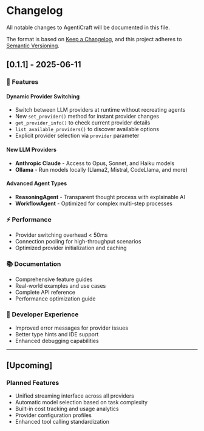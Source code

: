 # Changelog

All notable changes to AgentiCraft will be documented in this file.

The format is based on [Keep a Changelog](https://keepachangelog.com/en/1.0.0/),
and this project adheres to [Semantic Versioning](https://semver.org/spec/v2.0.0.html).

## [0.1.1] - 2025-06-11

### 🚀 Features

#### Dynamic Provider Switching
- Switch between LLM providers at runtime without recreating agents
- New `set_provider()` method for instant provider changes
- `get_provider_info()` to check current provider details
- `list_available_providers()` to discover available options
- Explicit provider selection via `provider` parameter

#### New LLM Providers
- **Anthropic Claude** - Access to Opus, Sonnet, and Haiku models
- **Ollama** - Run models locally (Llama2, Mistral, CodeLlama, and more)

#### Advanced Agent Types
- **ReasoningAgent** - Transparent thought process with explainable AI
- **WorkflowAgent** - Optimized for complex multi-step processes

### ⚡ Performance
- Provider switching overhead < 50ms
- Connection pooling for high-throughput scenarios
- Optimized provider initialization and caching

### 📚 Documentation
- Comprehensive feature guides
- Real-world examples and use cases
- Complete API reference
- Performance optimization guide

### 🔧 Developer Experience
- Improved error messages for provider issues
- Better type hints and IDE support
- Enhanced debugging capabilities

---

## [Upcoming]

### Planned Features
- Unified streaming interface across all providers
- Automatic model selection based on task complexity
- Built-in cost tracking and usage analytics
- Provider configuration profiles
- Enhanced tool calling standardization
